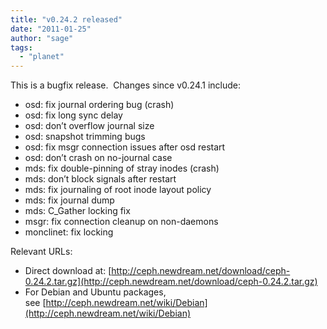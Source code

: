 ```yaml
---
title: "v0.24.2 released"
date: "2011-01-25"
author: "sage"
tags: 
  - "planet"
---
```


This is a bugfix release.  Changes since v0.24.1 include:

- osd: fix journal ordering bug (crash)
- osd: fix long sync delay
- osd: don’t overflow journal size
- osd: snapshot trimming bugs
- osd: fix msgr connection issues after osd restart
- osd: don’t crash on no-journal case
- mds: fix double-pinning of stray inodes (crash)
- mds: don’t block signals after restart
- mds: fix journaling of root inode layout policy
- mds: fix journal dump
- mds: C\_Gather locking fix
- msgr: fix connection cleanup on non-daemons
- monclinet: fix locking

Relevant URLs:

- Direct download at: [http://ceph.newdream.net/download/ceph-0.24.2.tar.gz](http://ceph.newdream.net/download/ceph-0.24.2.tar.gz)
- For Debian and Ubuntu packages, see [http://ceph.newdream.net/wiki/Debian](http://ceph.newdream.net/wiki/Debian)

